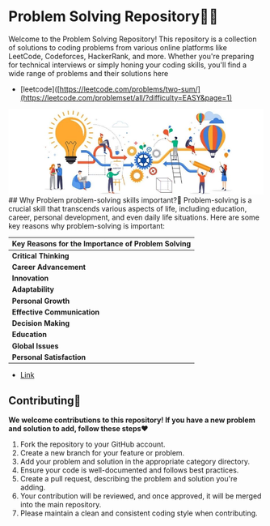 # Problem Solving Repository🧑‍💻

Welcome to the Problem Solving Repository! This repository is a collection of solutions to coding problems from various online platforms like LeetCode, Codeforces, HackerRank, and more. Whether you're preparing for technical interviews or simply honing your coding skills, you'll find a wide range of problems and their solutions here
- [leetcode]([https://leetcode.com/problems/two-sum/](https://leetcode.com/problemset/all/?difficulty=EASY&page=1)

<img src="ps.jpg" alt="">
## Why Problem problem-solving skills important?🤔
Problem-solving is a crucial skill that transcends various aspects of life, including education, career, personal development, and even daily life situations. Here are some key reasons why problem-solving is important:

| Key Reasons for the Importance of Problem Solving |
| ------------------------------------------------- |
| **Critical Thinking**                                |
| **Career Advancement**                               |
| **Innovation**                                       |
| **Adaptability**                                     |
| **Personal Growth**                                  |
| **Effective Communication**                          |
| **Decision Making**                                  |
| **Education**                                        |
| **Global Issues**                                    |
| **Personal Satisfaction**                            |
- [Link](https://chat.openai.com/c/7b7300f7-6ea8-425b-92bb-3bebc711eae5)


## Contributing🤝
**We welcome contributions to this repository! If you have a new problem and solution to add, follow these steps**❤️

1. Fork the repository to your GitHub account.
2. Create a new branch for your feature or problem.
3. Add your problem and solution in the appropriate category directory.
4. Ensure your code is well-documented and follows best practices.
5. Create a pull request, describing the problem and solution you're adding.
6. Your contribution will be reviewed, and once approved, it will be merged into the main repository.
7. Please maintain a clean and consistent coding style when contributing.
